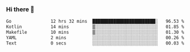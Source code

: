 ### Hi there 👋

<!--
**yeya24/yeya24** is a ✨ _special_ ✨ repository because its `README.md` (this file) appears on your GitHub profile.

Here are some ideas to get you started:

- 🔭 I’m currently working on ...
- 🌱 I’m currently learning ...
- 👯 I’m looking to collaborate on ...
- 🤔 I’m looking for help with ...
- 💬 Ask me about ...
- 📫 How to reach me: ...
- 😄 Pronouns: ...
- ⚡ Fun fact: ...
-->

<!--START_SECTION:waka-->

```txt
Go               12 hrs 32 mins  ████████████████████████░   96.53 %
Kotlin           14 mins         ▒░░░░░░░░░░░░░░░░░░░░░░░░   01.85 %
Makefile         10 mins         ▒░░░░░░░░░░░░░░░░░░░░░░░░   01.30 %
YAML             2 mins          ░░░░░░░░░░░░░░░░░░░░░░░░░   00.26 %
Text             0 secs          ░░░░░░░░░░░░░░░░░░░░░░░░░   00.03 %
```

<!--END_SECTION:waka-->
